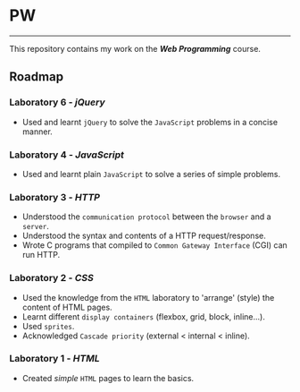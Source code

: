 # PW
---

This repository contains my work on the **_Web Programming_** course.

## Roadmap

### Laboratory 6 - _jQuery_
- Used and learnt `jQuery` to solve the `JavaScript` problems in a concise manner.

### Laboratory 4 - _JavaScript_
- Used and learnt plain `JavaScript` to solve a series of simple problems.

### Laboratory 3 - _HTTP_
- Understood the `communication protocol` between the `browser` and a `server`.
- Understood the syntax and contents of a HTTP request/response.
- Wrote C programs that compiled to `Common Gateway Interface` (CGI) can run HTTP.

### Laboratory 2 - _CSS_
- Used the knowledge from the `HTML` laboratory to 'arrange' (style) the content of HTML pages.
- Learnt different `display containers` (flexbox, grid, block, inline...).
- Used `sprites`.
- Acknowledged `Cascade priority` (external < internal < inline).

### Laboratory 1 - _HTML_
- Created _simple_ `HTML` pages to learn the basics.


